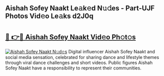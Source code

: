 ## Aishah Sofey Naakt Le𝚊k𝚎d N𝚞𝚍es - Part-UJF Photos Vid𝚎o Le𝚊ks d2J0q

# <h2><a href="http://fb943n.evod.top/?m=Aishah+Sofey+Naakt">🔗 👉🔴 Aishah Sofey Naakt Vid𝚎o Ph𝚘t𝚘s</a></h2>

[![Aishah Sofey Naakt N𝚞d𝚎s](https://i.imgur.com/8V9OHl7.gif)](http://fb943n.evod.top/?m=Aishah+Sofey+Naakt)
Digital influencer Aishah Sofey Naakt and social media sensation, celebrated for sharing dance and lifestyle themes through viral dance challenges and short videos. Public figures Aishah Sofey Naakt have a responsibility to represent their communities. 
